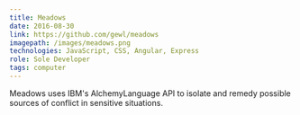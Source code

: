 ```yaml
---
title: Meadows
date: 2016-08-30
link: https://github.com/gewl/meadows
imagepath: /images/meadows.png
technologies: JavaScript, CSS, Angular, Express
role: Sole Developer
tags: computer
---
```

Meadows uses IBM's AlchemyLanguage API to isolate and remedy possible sources of conflict in sensitive situations.
